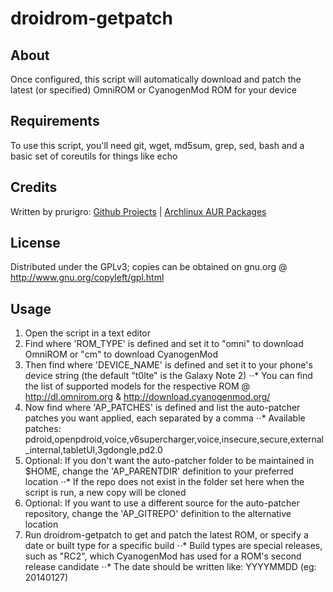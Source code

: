 # droidrom-getpatch

## About
Once configured, this script will automatically download and patch the latest (or specified) OmniROM or CyanogenMod ROM for your device

## Requirements
To use this script, you'll need git, wget, md5sum, grep, sed, bash and a basic set of coreutils for things like echo

## Credits
Written by prurigro: [Github Projects](https://github.com/prurigro) | [Archlinux AUR Packages](https://aur.archlinux.org/packages/?SeB=m&K=prurigro)

## License
Distributed under the GPLv3; copies can be obtained on gnu.org @ http://www.gnu.org/copyleft/gpl.html

## Usage

1. Open the script in a text editor
2. Find where 'ROM_TYPE' is defined and set it to "omni" to download OmniROM or "cm" to download CyanogenMod
3. Then find where 'DEVICE_NAME' is defined and set it to your phone's device string (the default "t0lte" is the Galaxy Note 2)
⋅⋅* You can find the list of supported models for the respective ROM @ http://dl.omnirom.org & http://download.cyanogenmod.org/
4. Now find where 'AP_PATCHES' is defined and list the auto-patcher patches you want applied, each separated by a comma
⋅⋅* Available patches: pdroid,openpdroid,voice,v6supercharger,voice,insecure,secure,external_internal,tabletUI,3gdongle,pd2.0
5. Optional: If you don't want the auto-patcher folder to be maintained in $HOME, change the 'AP_PARENTDIR' definition to your preferred location
⋅⋅* If the repo does not exist in the folder set here when the script is run, a new copy will be cloned
6. Optional: If you want to use a different source for the auto-patcher repository, change the 'AP_GITREPO' definition to the alternative location
7. Run droidrom-getpatch to get and patch the latest ROM, or specify a date or built type for a specific build
⋅⋅* Build types are special releases, such as "RC2", which CyanogenMod has used for a ROM's second release candidate
⋅⋅* The date should be written like: YYYYMMDD (eg: 20140127)

